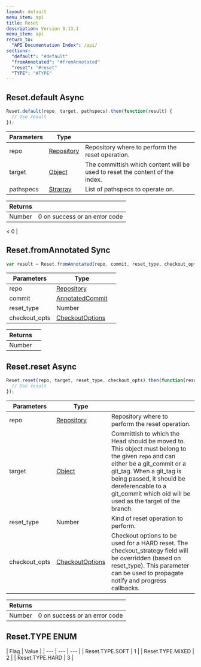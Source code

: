 ```yaml
---
layout: default
menu_item: api
title: Reset
description: Version 0.13.1
menu_item: api
return_to:
  "API Documentation Index": /api/
sections:
  "default": "#default"
  "fromAnnotated": "#fromAnnotated"
  "reset": "#reset"
  "TYPE": "#TYPE"
---
```


## <a name="default"></a><span>Reset.</span>default <span class="tags"><span class="async">Async</span></span>

```js
Reset.default(repo, target, pathspecs).then(function(result) {
  // Use result
});
```

| Parameters | Type |   |
| --- | --- | --- |
| repo | [Repository](/api/repository/) | Repository where to perform the reset operation. |
| target | [Object](/api/object/) | The committish which content will be used to reset the content of the index. |
| pathspecs | [Strarray](/api/strarray/) | List of pathspecs to operate on. |

| Returns |  |
| --- | --- |
| Number |  0 on success or an error code 
<
 0 |

## <a name="fromAnnotated"></a><span>Reset.</span>fromAnnotated <span class="tags"><span class="sync">Sync</span></span>

```js
var result = Reset.fromAnnotated(repo, commit, reset_type, checkout_opts);
```

| Parameters | Type |   |
| --- | --- | --- |
| repo | [Repository](/api/repository/) |  |
| commit | [AnnotatedCommit](/api/annotated_commit/) |  |
| reset_type | Number |  |
| checkout_opts | [CheckoutOptions](/api/checkout_options/) |  |

| Returns |  |
| --- | --- |
| Number |  |

## <a name="reset"></a><span>Reset.</span>reset <span class="tags"><span class="async">Async</span></span>

```js
Reset.reset(repo, target, reset_type, checkout_opts).then(function(result) {
  // Use result
});
```

| Parameters | Type |   |
| --- | --- | --- |
| repo | [Repository](/api/repository/) | Repository where to perform the reset operation. |
| target | [Object](/api/object/) | Committish to which the Head should be moved to. This object must belong to the given `repo` and can either be a git_commit or a git_tag. When a git_tag is being passed, it should be dereferencable to a git_commit which oid will be used as the target of the branch. |
| reset_type | Number | Kind of reset operation to perform. |
| checkout_opts | [CheckoutOptions](/api/checkout_options/) | Checkout options to be used for a HARD reset. The checkout_strategy field will be overridden (based on reset_type). This parameter can be used to propagate notify and progress callbacks. |

| Returns |  |
| --- | --- |
| Number |  0 on success or an error code |

## <a name="TYPE"></a><span>Reset.</span>TYPE <span class="tags"><span class="enum">ENUM</span></span>

| Flag | Value |
| --- | --- | --- |
| <span>Reset.TYPE.</span>SOFT | 1 |
| <span>Reset.TYPE.</span>MIXED | 2 |
| <span>Reset.TYPE.</span>HARD | 3 |

